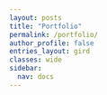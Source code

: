 ```yaml
---
layout: posts
title: "Portfolio"
permalink: /portfolio/
author_profile: false
entries_layout: gird
classes: wide
sidebar: 
  nav: docs
---
```

